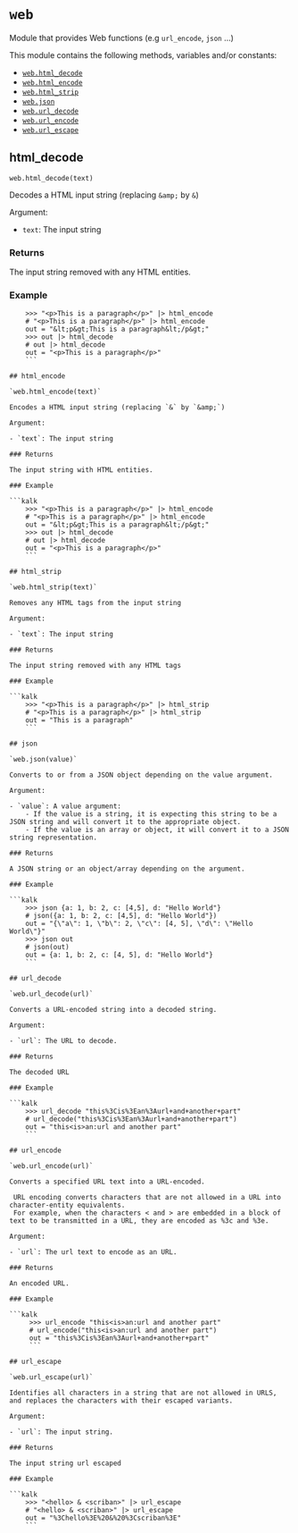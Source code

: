 # `web`

Module that provides Web functions (e.g `url_encode`, `json` ...)

This module contains the following methods, variables and/or constants:

- [`web.html_decode`](#web-html-decode)
- [`web.html_encode`](#web-html-encode)
- [`web.html_strip`](#web-html-strip)
- [`web.json`](#web-json)
- [`web.url_decode`](#web-url-decode)
- [`web.url_encode`](#web-url-encode)
- [`web.url_escape`](#web-url-escape)

## html_decode

`web.html_decode(text)`

Decodes a HTML input string (replacing `&amp;` by `&`)

Argument:

- `text`: The input string

### Returns

The input string removed with any HTML entities.

### Example
      
```kalk
    >>> "<p>This is a paragraph</p>" |> html_encode
    # "<p>This is a paragraph</p>" |> html_encode
    out = "&lt;p&gt;This is a paragraph&lt;/p&gt;"
    >>> out |> html_decode
    # out |> html_decode
    out = "<p>This is a paragraph</p>"
    ```

## html_encode

`web.html_encode(text)`

Encodes a HTML input string (replacing `&` by `&amp;`)

Argument:

- `text`: The input string

### Returns

The input string with HTML entities.

### Example
      
```kalk
    >>> "<p>This is a paragraph</p>" |> html_encode
    # "<p>This is a paragraph</p>" |> html_encode
    out = "&lt;p&gt;This is a paragraph&lt;/p&gt;"
    >>> out |> html_decode
    # out |> html_decode
    out = "<p>This is a paragraph</p>"
    ```

## html_strip

`web.html_strip(text)`

Removes any HTML tags from the input string

Argument:

- `text`: The input string

### Returns

The input string removed with any HTML tags

### Example
      
```kalk
    >>> "<p>This is a paragraph</p>" |> html_strip
    # "<p>This is a paragraph</p>" |> html_strip
    out = "This is a paragraph"
    ```

## json

`web.json(value)`

Converts to or from a JSON object depending on the value argument.

Argument:

- `value`: A value argument:
    - If the value is a string, it is expecting this string to be a JSON string and will convert it to the appropriate object.
    - If the value is an array or object, it will convert it to a JSON string representation.

### Returns

A JSON string or an object/array depending on the argument.

### Example
      
```kalk
    >>> json {a: 1, b: 2, c: [4,5], d: "Hello World"}
    # json({a: 1, b: 2, c: [4,5], d: "Hello World"})
    out = "{\"a\": 1, \"b\": 2, \"c\": [4, 5], \"d\": \"Hello World\"}"
    >>> json out
    # json(out)
    out = {a: 1, b: 2, c: [4, 5], d: "Hello World"}
    ```

## url_decode

`web.url_decode(url)`

Converts a URL-encoded string into a decoded string.

Argument:

- `url`: The URL to decode.

### Returns

The decoded URL

### Example
      
```kalk
    >>> url_decode "this%3Cis%3Ean%3Aurl+and+another+part"
    # url_decode("this%3Cis%3Ean%3Aurl+and+another+part")
    out = "this<is>an:url and another part"
    ```

## url_encode

`web.url_encode(url)`

Converts a specified URL text into a URL-encoded.

 URL encoding converts characters that are not allowed in a URL into character-entity equivalents.
 For example, when the characters < and > are embedded in a block of text to be transmitted in a URL, they are encoded as %3c and %3e.

Argument:

- `url`: The url text to encode as an URL.

### Returns

An encoded URL.

### Example
      
```kalk
     >>> url_encode "this<is>an:url and another part"
     # url_encode("this<is>an:url and another part")
     out = "this%3Cis%3Ean%3Aurl+and+another+part"
     ```

## url_escape

`web.url_escape(url)`

Identifies all characters in a string that are not allowed in URLS, and replaces the characters with their escaped variants.

Argument:

- `url`: The input string.

### Returns

The input string url escaped

### Example
      
```kalk
    >>> "<hello> & <scriban>" |> url_escape
    # "<hello> & <scriban>" |> url_escape
    out = "%3Chello%3E%20&%20%3Cscriban%3E"
    ```
